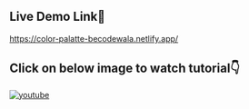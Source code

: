 
## Live Demo Link🔗


https://color-palatte-becodewala.netlify.app/


## Click on below image to watch tutorial👇

[![youtube](https://img.youtube.com/vi/Ew_Euo6gIiQ/0.jpg)](https://www.youtube.com/watch?v=Ew_Euo6gIiQ)
